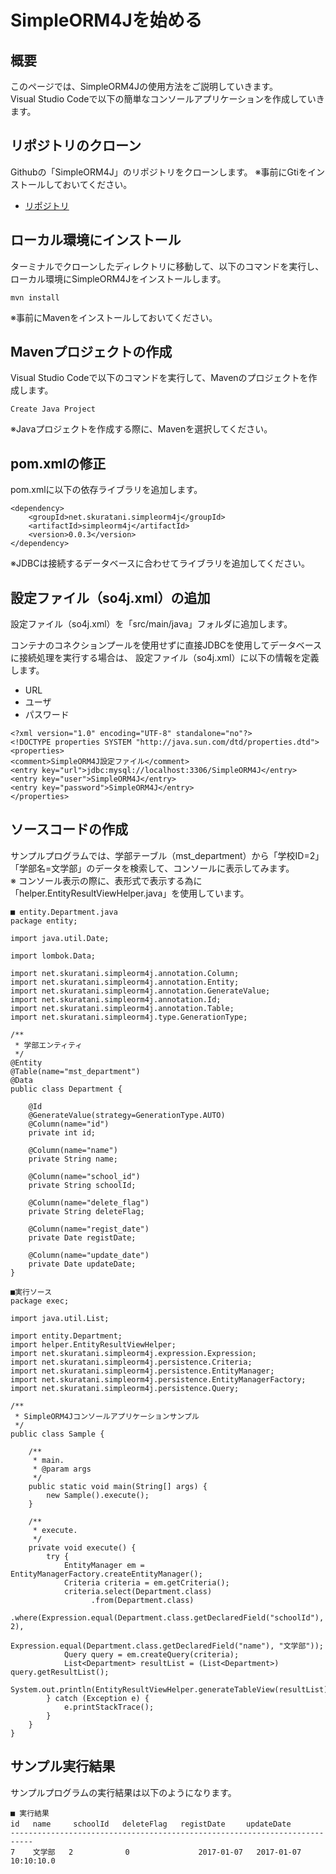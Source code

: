 # SimpleORM4Jを始める

## 概要
このページでは、SimpleORM4Jの使用方法をご説明していきます。  
Visual Studio Codeで以下の簡単なコンソールアプリケーションを作成していきます。

## リポジトリのクローン
Githubの「SimpleORM4J」のリポジトリをクローンします。 ※事前にGtiをインストールしておいてください。

- [リポジトリ](https://github.com/shigeru-kuratani/SimpleORM4J)

## ローカル環境にインストール
ターミナルでクローンしたディレクトリに移動して、以下のコマンドを実行し、ローカル環境にSimpleORM4Jをインストールします。

```
mvn install
```
※事前にMavenをインストールしておいてください。

## Mavenプロジェクトの作成
Visual Studio Codeで以下のコマンドを実行して、Mavenのプロジェクトを作成します。

```
Create Java Project
```
※Javaプロジェクトを作成する際に、Mavenを選択してください。

## pom.xmlの修正
pom.xmlに以下の依存ライブラリを追加します。

```
<dependency>
    <groupId>net.skuratani.simpleorm4j</groupId>
    <artifactId>simpleorm4j</artifactId>
    <version>0.0.3</version>
</dependency>
```
※JDBCは接続するデータベースに合わせてライブラリを追加してください。

## 設定ファイル（so4j.xml）の追加
設定ファイル（so4j.xml）を「src/main/java」フォルダに追加します。

コンテナのコネクションプールを使用せずに直接JDBCを使用してデータベースに接続処理を実行する場合は、 設定ファイル（so4j.xml）に以下の情報を定義します。

- URL
- ユーザ
- パスワード

```
<?xml version="1.0" encoding="UTF-8" standalone="no"?>
<!DOCTYPE properties SYSTEM "http://java.sun.com/dtd/properties.dtd">
<properties>
<comment>SimpleORM4J設定ファイル</comment>
<entry key="url">jdbc:mysql://localhost:3306/SimpleORM4J</entry>
<entry key="user">SimpleORM4J</entry>
<entry key="password">SimpleORM4J</entry>
</properties>
```

## ソースコードの作成
サンプルプログラムでは、学部テーブル（mst_department）から「学校ID=2」「学部名=文学部」のデータを検索して、コンソールに表示してみます。  
※ コンソール表示の際に、表形式で表示する為に「helper.EntityResultViewHelper.java」を使用しています。

```
■ entity.Department.java
package entity;

import java.util.Date;

import lombok.Data;

import net.skuratani.simpleorm4j.annotation.Column;
import net.skuratani.simpleorm4j.annotation.Entity;
import net.skuratani.simpleorm4j.annotation.GenerateValue;
import net.skuratani.simpleorm4j.annotation.Id;
import net.skuratani.simpleorm4j.annotation.Table;
import net.skuratani.simpleorm4j.type.GenerationType;

/**
 * 学部エンティティ
 */
@Entity
@Table(name="mst_department")
@Data
public class Department {

	@Id
	@GenerateValue(strategy=GenerationType.AUTO)
	@Column(name="id")
	private int id;

	@Column(name="name")
	private String name;

	@Column(name="school_id")
	private String schoolId;

	@Column(name="delete_flag")
	private String deleteFlag;

	@Column(name="regist_date")
	private Date registDate;

	@Column(name="update_date")
	private Date updateDate;
}
```

```
■実行ソース
package exec;

import java.util.List;

import entity.Department;
import helper.EntityResultViewHelper;
import net.skuratani.simpleorm4j.expression.Expression;
import net.skuratani.simpleorm4j.persistence.Criteria;
import net.skuratani.simpleorm4j.persistence.EntityManager;
import net.skuratani.simpleorm4j.persistence.EntityManagerFactory;
import net.skuratani.simpleorm4j.persistence.Query;

/**
 * SimpleORM4Jコンソールアプリケーションサンプル
 */
public class Sample {

	/**
	 * main.
	 * @param args
	 */
	public static void main(String[] args) {
		new Sample().execute();
	}

	/**
	 * execute.
	 */
	private void execute() {
		try {
			EntityManager em = EntityManagerFactory.createEntityManager();
			Criteria criteria = em.getCriteria();
			criteria.select(Department.class)
				  .from(Department.class)
				  .where(Expression.equal(Department.class.getDeclaredField("schoolId"), 2),
					     Expression.equal(Department.class.getDeclaredField("name"), "文学部"));
			Query query = em.createQuery(criteria);
			List<Department> resultList = (List<Department>) query.getResultList();
			System.out.println(EntityResultViewHelper.generateTableView(resultList));
		} catch (Exception e) {
			e.printStackTrace();
		}
	}
}
```

## サンプル実行結果
サンプルプログラムの実行結果は以下のようになります。

```
■ 実行結果
id   name     schoolId   deleteFlag   registDate   　updateDate              
---------------------------------------------------------------------------
7    文学部   2          　0　　            2017-01-07   2017-01-07 10:10:10.0
```
